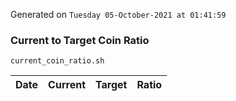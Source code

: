 Generated on `Tuesday 05-October-2021 at 01:41:59`

### Current to Target Coin Ratio
`current_coin_ratio.sh`

Date|Current|Target|Ratio
---|---|---|---
